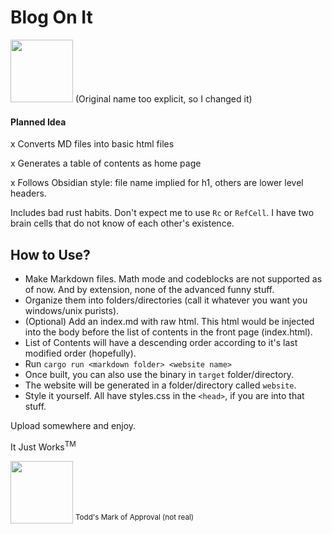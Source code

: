 # Blog On It 
<img src="https://i3.ytimg.com/vi/k-t4vqd534Y/maxresdefault.jpg" target="_blank" rel="noopener"  height=100px href="https://youtu.be/k-t4vqd534Y?si=psi6ZEypAcOF8pdw">
(Original name too explicit, so I changed it)

#### Planned Idea
x Converts MD files into basic html files

x Generates a table of contents as home page

x Follows Obsidian style: file name implied for h1, others are lower level headers.

Includes bad rust habits. Don't expect me to use `Rc` or `RefCell`. I have two brain cells that do not know of each other's existence.

## How to Use?
- Make Markdown files. Math mode and codeblocks are not supported as of now. And by extension, none of the advanced funny stuff.
- Organize them into folders/directories (call it whatever you want you windows/unix purists).
- (Optional) Add an index.md with raw html. This html would be injected into the body before the list of contents in the front page (index.html).
- List of Contents will have a descending order according to it's last modified order (hopefully). 
- Run `cargo run <markdown folder> <website name>`
- Once built, you can also use the binary in `target` folder/directory. 
- The website will be generated in a folder/directory called `website`.
- Style it yourself. All have styles.css in the `<head>`, if you are into that stuff.

Upload somewhere and enjoy.


It Just Works<sup>TM</sup>  

<img src="https://yt3.ggpht.com/a/AATXAJxuZBNfke48M_7TcSsN9iMtJmaE1JTNVVfEeg=s900-c-k-c0xffffffff-no-rj-mo" target="_blank" rel="noopener"  height=100px >
<sup>Todd's Mark of Approval (not real)</sup>
